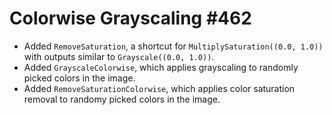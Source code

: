 # Colorwise Grayscaling #462

* Added `RemoveSaturation`, a shortcut for `MultiplySaturation((0.0, 1.0))`
  with outputs similar to `Grayscale((0.0, 1.0))`.
* Added `GrayscaleColorwise`, which applies grayscaling to randomly
  picked colors in the image.
* Added `RemoveSaturationColorwise`, which applies color saturation removal
  to randomy picked colors in the image.
